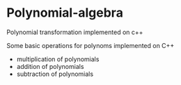 # Polynomial-algebra
Polynomial transformation implemented on c++

Some basic operations for polynoms implemented on C++

- multiplication of polynomials 
- addition of polynomials
- subtraction of polynomials
